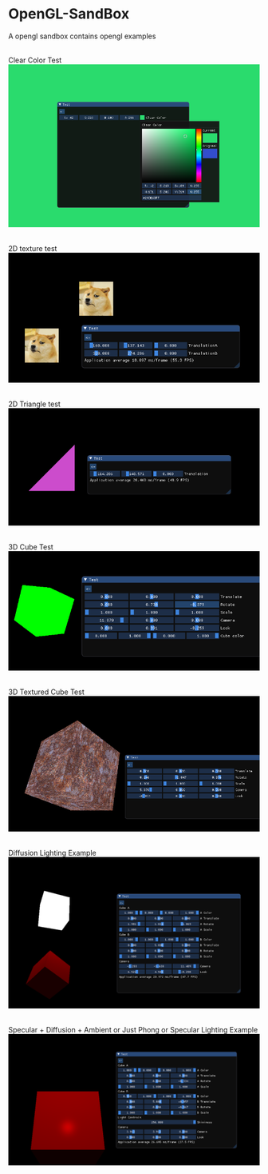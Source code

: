 # OpenGL-SandBox
A opengl sandbox contains opengl examples 

</br>Clear Color Test
![](https://github.com/raviverma2791747/OpenGL-SandBox/blob/master/game/Assets/clearcolor.png)

</br>2D texture test
![](https://github.com/raviverma2791747/OpenGL-SandBox/blob/master/game/Assets/2D%20texture.png)

</br>2D Triangle test
![](https://github.com/raviverma2791747/OpenGL-SandBox/blob/master/game/Assets/2D%20triangle.png)

</br>3D Cube Test
![](https://github.com/raviverma2791747/OpenGL-SandBox/blob/master/game/Assets/3D%20cube.png)

</br>3D Textured Cube Test
![](https://github.com/raviverma2791747/OpenGL-SandBox/blob/master/game/Assets/3D%20textuured%20cube.png)

</br>Diffusion Lighting Example
![](https://github.com/raviverma2791747/OpenGL-SandBox/blob/master/game/Assets/Diffusion.png)

</br>Specular + Diffusion + Ambient or Just Phong or Specular Lighting Example
![](https://github.com/raviverma2791747/OpenGL-SandBox/blob/master/game/Assets/specular.png)
